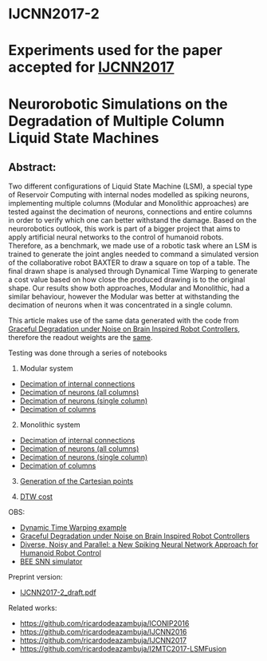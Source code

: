 # IJCNN2017-2

# Experiments used for the paper accepted for [IJCNN2017](http://www.ijcnn.org/)
# Neurorobotic Simulations on the Degradation of Multiple Column Liquid State Machines

## Abstract:
Two different configurations of Liquid State Machine (LSM), a special type of Reservoir Computing with internal nodes modelled as spiking neurons, implementing multiple columns (Modular and Monolithic approaches) are tested against the decimation of neurons, connections and entire columns in order to verify which one can better withstand the damage. Based on the neurorobotics outlook, this work is part of a bigger project that aims to apply artificial neural networks to the control of humanoid robots. Therefore, as a benchmark, we made use of a robotic task where an LSM is trained to generate the joint angles needed to command a simulated version of the collaborative robot BAXTER to draw a square on top of a table. The final drawn shape is analysed through Dynamical Time Warping to generate a cost value based on how close the produced drawing is to the original shape. Our results show both approaches, Modular and Monolithic, had a similar behaviour, however the Modular was better at withstanding the decimation of neurons when it was concentrated in a single column.

This article makes use of the same data generated with the code from [Graceful Degradation under Noise on Brain Inspired Robot Controllers](https://github.com/ricardodeazambuja/ICONIP2016), therefore the readout weights are the [same](https://github.com/ricardodeazambuja/IJCNN2017-2/tree/master/simulation_data_00003/experiment_0001).

Testing was done through a series of notebooks  
1) Modular system
- [Decimation of internal connections](https://github.com/ricardodeazambuja/IJCNN2017-2/blob/master/DATA-TESTER-Modular-Decimated_Internal_Connections.ipynb)
- [Decimation of neurons (all columns)](https://github.com/ricardodeazambuja/IJCNN2017-2/blob/master/DATA-TESTER-Modular-Decimated_Neurons.ipynb)
- [Decimation of neurons (single column)](https://github.com/ricardodeazambuja/IJCNN2017-2/blob/master/DATA-TESTER-Modular-Decimated_Neurons_ind_column.ipynb)
- [Decimation of columns](https://github.com/ricardodeazambuja/IJCNN2017-2/blob/master/DATA-TESTER-Modular-Decimated_Columns.ipynb)

2) Monolithic system
- [Decimation of internal connections](https://github.com/ricardodeazambuja/IJCNN2017-2/blob/master/DATA-TESTER-Monolithic-Decimated_Internal_Connections.ipynb)
- [Decimation of neurons (all columns)](https://github.com/ricardodeazambuja/IJCNN2017-2/blob/master/DATA-TESTER-Monolithic-Decimated_Neurons.ipynb)
- [Decimation of neurons (single column)](https://github.com/ricardodeazambuja/IJCNN2017-2/blob/master/DATA-TESTER-Monolithic-Decimated_Neurons_ind_column.ipynb)
- [Decimation of columns](https://github.com/ricardodeazambuja/IJCNN2017-2/blob/master/DATA-TESTER-Monolithic-Decimated_Columns.ipynb)

3) [Generation of the Cartesian points](https://github.com/ricardodeazambuja/IJCNN2017-2/blob/master/DATA-TESTER-FK.ipynb)

4) [DTW cost](https://github.com/ricardodeazambuja/IJCNN2017-2/blob/master/DWT-TESTER.ipynb)

OBS:  
- [Dynamic Time Warping example](https://github.com/ricardodeazambuja/IJCNN2017/blob/master/DTW_Visualisation_Example.ipynb)
- [Graceful Degradation under Noise on Brain Inspired Robot Controllers](https://github.com/ricardodeazambuja/ICONIP2016)
- [Diverse, Noisy and Parallel: a New Spiking Neural Network Approach for Humanoid Robot Control](https://github.com/ricardodeazambuja/IJCNN2016)
- [BEE SNN simulator](https://github.com/ricardodeazambuja/BEE)

Preprint version:  
- [IJCNN2017-2_draft.pdf](https://github.com/ricardodeazambuja/IJCNN2017-2/raw/master/IJCNN2017-2_draft.pdf)

Related works:  
- https://github.com/ricardodeazambuja/ICONIP2016  
- https://github.com/ricardodeazambuja/IJCNN2016  
- https://github.com/ricardodeazambuja/IJCNN2017  
- https://github.com/ricardodeazambuja/I2MTC2017-LSMFusion

